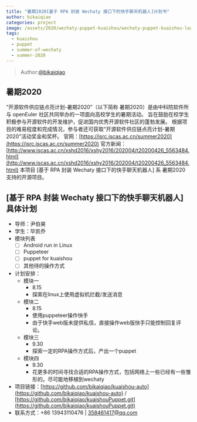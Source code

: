 ```yaml
---
title: "暑期2020[基于 RPA 封装 Wechaty 接口下的快手聊天机器人]计划书"
author: bikaiqiao
categories: project
image: /assets/2020/wechaty-puppet-kuaishou/wechaty-puppet-kuaishou-logo.jpeg
tags:
  - kuaishou
  - puppet
  - summer-of-wechaty
  - summer-2020
---
```


> Author:[@bikaiqiao](https://github.com/bikaiqiao)

## 暑期2020

“开源软件供应链点亮计划-暑期2020”（以下简称 暑期2020）是由中科院软件所与 openEuler 社区共同举办的一项面向高校学生的暑期活动。
旨在鼓励在校学生积极参与开源软件的开发维护，促进国内优秀开源软件社区的蓬勃发展。
根据项目的难易程度和完成情况，参与者还可获取“开源软件供应链点亮计划-暑期2020”活动奖金和奖杯。
官网：[https://isrc.iscas.ac.cn/summer2020](https://isrc.iscas.ac.cn/summer2020) 官方新闻：[http://www.iscas.ac.cn/xshd2016/xshy2016/202004/t20200426_5563484.html](http://www.iscas.ac.cn/xshd2016/xshy2016/202004/t20200426_5563484.html)
本项目 [基于 RPA 封装 Wechaty 接口下的快手聊天机器人] 系 暑期2020 支持的开源项目。

## [基于 RPA 封装 Wechaty 接口下的快手聊天机器人]具体计划

- 导师：尹伯昊
- 学生：毕凯乔
- 模块列表
  - [ ] Android run in Linux
  - [ ] Puppeteer
  - [ ] puppet for kuaishou
  - [ ] 其他待的操作方式
- 计划安排：
  - 模块一
    - 8.15
    - 探索在linux上使用虚拟机拦截/发送消息
  - 模块二
    - 8.15
    - 使用puppeteer操作快手
    - 由于快手web版未提供私信，直接操作web版快手只能控制回复评论。
  - 模块三
    - 9.30
    - 探索一定的RPA操作方式后，产出一个puppet
  - 模块四
    - 9.30
    - 花更多的时间寻找合适的RPA操作方式，包括网络上一些已经有一些雏形的。尽可能地移植到wechaty
- 项目链接：[https://github.com/bikaiqiao/kuaishou-auto](https://github.com/bikaiqiao/kuaishou-auto) / [https://github.com/bikaiqiao/kuaishouPuppet.git](https://github.com/bikaiqiao/kuaishouPuppet.git)
- 联系方式：+86 13943110476 | 358461417@qq.com
